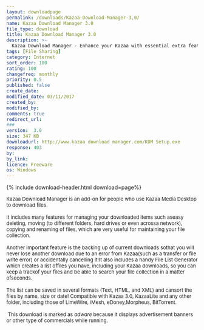 ```yaml
---
layout: downloadpage
permalink: /downloads/Kazaa-Download-Manager-3,0/
name: Kazaa Download Manager 3.0
file_type: download
title: Kazaa Download Manager 3.0
description: >-
  Kazaa Download Manager - Enhance your Kazaa with essential extra features!
tags: [File Sharing]
category: Internet
sort_order: 100
rating: 100
changefreq: monthly
priority: 0.5
published: false
create_date: 
modified_date: 03/11/2017
created_by: 
modified_by: 
comments: true
redirect_url: 
### 
version:  3.0
size: 347 KB
downloadurl: http://www.kazaa download manager.com/KDM Setup.exe
response: 403
by: 
by_link: 
licence: Freeware
os: Windows
---
```


{% include download-header.html download=page%}

<p style="fix-download-text !important">
<p><font size="2"><p>Kazaa Download Manager is an add-on for people who use Kazaa Media Desktop to download files. <br />
<br />
It includes many features for managing your downloaded items such aseasy deleting, moving (to different folders, hard drives or even acrossa network), copying and renaming of files, which are very useful for maintaining your file collection. <br />
<br />
Another important feature is the backing up of current downloads sothat you will never lose another download due to an error from Kazaa(such as a transfer or file write error) or accidentally cancelling it!It also includes a handy File List Generator which creates a list offiles you have, including your Kazaa downloads, so you can keep a trackof your files and be able to search your file collection in a matter ofseconds. <br />
<br />
The list can be saved in several formats (Text, HTML, and XML) and cansort the files by name, size or date! Compatible with Kazaa 3.0, KazaaLite and any other folder, including those of LimeWire, iMesh, eDoney,Morpheus, BitTorrent.<br />
<br />
<img hspace="2" align="top" alt="" src="Kazaa-Download-Manager_files/warning.gif" />This download is marked as <em>adware</em> because it displays advertisement banners or other type of commercials while running.</p></p></p>
